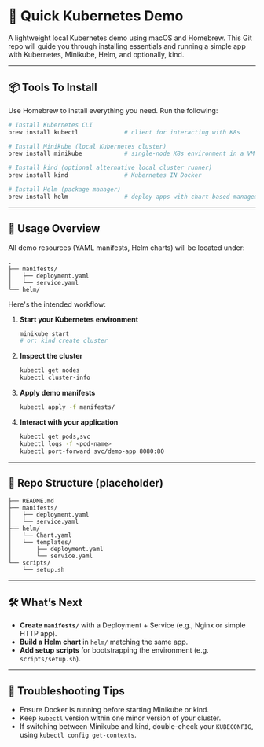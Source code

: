 # 🧪 Quick Kubernetes Demo

A lightweight local Kubernetes demo using macOS and Homebrew. This Git repo will guide you through installing essentials and running a simple app with Kubernetes, Minikube, Helm, and optionally, kind.

---

## 📦 Tools To Install

Use Homebrew to install everything you need. Run the following:

```bash
# Install Kubernetes CLI
brew install kubectl             # client for interacting with K8s

# Install Minikube (local Kubernetes cluster)
brew install minikube            # single-node K8s environment in a VM

# Install kind (optional alternative local cluster runner)
brew install kind                # Kubernetes IN Docker

# Install Helm (package manager)
brew install helm                # deploy apps with chart-based management
```

---

## 🚀 Usage Overview

All demo resources (YAML manifests, Helm charts) will be located under:

```
.
├── manifests/
│   ├── deployment.yaml
│   └── service.yaml
└── helm/
```

Here's the intended workflow:

1. **Start your Kubernetes environment**

   ```bash
   minikube start
   # or: kind create cluster
   ```

2. **Inspect the cluster**

   ```bash
   kubectl get nodes
   kubectl cluster-info
   ```

3. **Apply demo manifests**

   ```bash
   kubectl apply -f manifests/
   ```

4. **Interact with your application**

   ```bash
   kubectl get pods,svc
   kubectl logs -f <pod-name>
   kubectl port-forward svc/demo-app 8080:80
   ```

---

## 📂 Repo Structure (placeholder)

```text
├── README.md
├── manifests/
│   ├── deployment.yaml
│   └── service.yaml
├── helm/
│   └── Chart.yaml
│   └── templates/
│       ├── deployment.yaml
│       └── service.yaml
└── scripts/
    └── setup.sh
```

---

## 🛠️ What’s Next

- **Create `manifests/`** with a Deployment + Service (e.g., Nginx or simple HTTP app).
- **Build a Helm chart** in `helm/` matching the same app.
- **Add setup scripts** for bootstrapping the environment (e.g. `scripts/setup.sh`).

---

## 💬 Troubleshooting Tips

- Ensure Docker is running before starting Minikube or kind.
- Keep `kubectl` version within one minor version of your cluster.
- If switching between Minikube and kind, double-check your `KUBECONFIG`, using `kubectl config get-contexts`.
